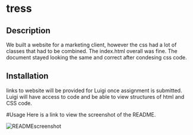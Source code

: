 # tress

## Description

We built a website for a marketing client, however the css had a lot of classes that had to be combined. The index.html overall was fine. The document stayed looking the same and correct after condesing css code.


## Installation

links to website will be provided for Luigi once assignment is submitted. Luigi will have access to code and be able to view structures of html and CSS code.

#Usage
Here is a link to view the screenshot of the README.

![READMEscreenshot](https://github.com/maritzadiaz77/tress/assets/144579638/28294f6b-2ab0-45d9-897c-1d78ee720fe8)
